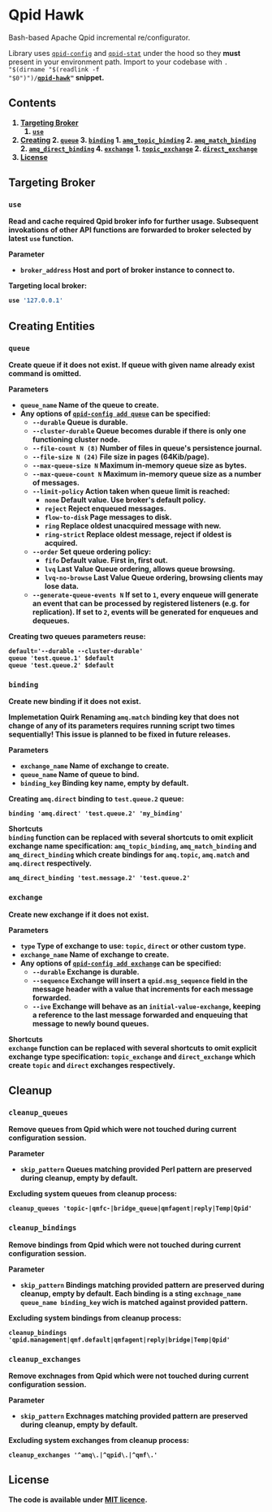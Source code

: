 # Qpid Hawk

Bash-based Apache Qpid incremental re/configurator. 

Library uses [`qpid-config`][--help] and [`qpid-stat`][--help] under the hood so they <b>must</b> present in your environment path. Import to your codebase with <code>. "$(dirname "$(readlink -f "$0")")/<b><a href="qpid-hawk">qpid-hawk</a><b>"</code> snippet.

## Contents

1. [Targeting Broker](#targeting-broker)
    1. [`use`](#use)
2. [Creating](#creating)
    2. [`queue`](#queue)
    3. [`binding`](#binding)
        1. [`amq_topic_binding`](#amq_topic_binding)
        2. [`amq_match_binding`](#amq_match_binding)
        2. [`amq_direct_binding`](#amq_direct_binding)
    4. [`exchange`](#exchange)
        1. [`topic_exchange`](#topic_exchange)
        2. [`direct_exchange`](#direct_exchange)
3. [License](#license)

## Targeting Broker

### `use`

Read and cache required Qpid broker info for further usage. Subsequent invokations of other API functions are forwarded to broker selected by latest `use` function.

**Parameter**<br/>
* **`broker_address`** Host and port of broker instance to connect to.

Targeting local broker:
```bash
use '127.0.0.1'
```

## Creating Entities

### `queue`

Create queue if it does not exist. If queue with given name already exist command is omitted.

**Parameters**<br/>
* **`queue_name`** Name of the queue to create.
* Any options of [`qpid-config add queue`][--help] can be specified:
  * **`--durable`** Queue is durable.
  * **`--cluster-durable`** Queue becomes durable if there is only one functioning cluster node.
  * <code><b>--file-count</b> N (8)</code> Number of files in queue's persistence journal.
  * <code><b>--file-size</b>  N (24)</code> File size in pages (64Kib/page).
  * <code><b>--max-queue-size</b> N</code> Maximum in-memory queue size as bytes.
  * <code><b>--max-queue-count</b> N</code>  Maximum in-memory queue size as a number of messages.
  * **`--limit-policy`** Action taken when queue limit is reached:<br/>
    * `none` Default value. Use broker's default policy.
    * `reject` Reject enqueued messages.
    * `flow-to-disk` Page messages to disk.
    * `ring` Replace oldest unacquired message with new.
    * `ring-strict` Replace oldest message, reject if oldest is acquired.
  * **`--order`** Set queue ordering policy:<br/>
    * `fifo` Default value. First in, first out.
    * `lvq` Last Value Queue ordering, allows queue browsing.
    * `lvq-no-browse` Last Value Queue ordering, browsing clients may lose data.
  * <code><b>--generate-queue-events</b> N</code> If set to `1`, every enqueue will generate an event that can be processed by registered listeners (e.g. for replication). If set to `2`, events will be generated for enqueues and dequeues.

Creating two queues parameters reuse:
```shell
default='--durable --cluster-durable'
queue 'test.queue.1' $default
queue 'test.queue.2' $default
```

### `binding`

Create new binding if it does not exist.

**Implemetation Quirk** Renaming `amq.match` binding key that does not change of any of its parameters requires running script two times sequentially! This issue is planned to be fixed in future releases.

**Parameters**<br/>
* **`exchange_name`** Name of exchange to create.
* **`queue_name`** Name of queue to bind.
* **`binding_key`** Binding key name, empty by default.

Creating `amq.direct` binding to `test.queue.2` queue:
```shell
binding 'amq.direct' 'test.queue.2' 'my_binding'
```

**Shortcuts**<br/>
**`binding`** function can be replaced with several shortcuts to omit explicit exchange **name** specification: **`amq_topic_binding`**, **`amq_match_binding`** and **`amq_direct_binding`** which create bindings for `amq.topic`, `amq.match` and `amq.direct` respectively.

```shell
amq_direct_binding 'test.message.2' 'test.queue.2'
```

### `exchange`

Create new exchange if it does not exist.

**Parameters**<br/>
* **`type`** Type of exchange to use: `topic`, `direct` or other custom type.
* **`exchange_name`** Name of exchange to create.
* Any options of [`qpid-config add exchange`][--help] can be specified:
  * **`--durable`** Exchange is durable.
  * **`--sequence`** Exchange will insert a `qpid.msg_sequence` field in the message header with a value that increments for each message forwarded.
  * **`--ive`** Exchange will behave as an `initial-value-exchange`, keeping a reference to the last message forwarded and enqueuing that message to newly bound queues.

**Shortcuts**<br/>
**`exchange`** function can be replaced with several shortcuts to omit explicit exchange **type** specification: **`topic_exchange`** and **`direct_exchange`** which create `topic` and `direct` exchanges respectively.

## Cleanup

### `cleanup_queues`

Remove queues from Qpid which were not touched during current configuration session.

**Parameter**<br/>
* **`skip_pattern`** Queues matching provided Perl pattern are preserved during cleanup, empty by default.

Excluding system queues from cleanup process:
```shell
cleanup_queues 'topic-|qmfc-|bridge_queue|qmfagent|reply|Temp|Qpid'
```

### `cleanup_bindings`

Remove bindings from Qpid which were not touched during current configuration session.

**Parameter**<br/>
* **`skip_pattern`** Bindings matching provided pattern are preserved during cleanup, empty by default. Each binding is a sting `exchnage_name queue_name binding_key` wich is matched against provided pattern.

Excluding system bindings from cleanup process:
```shell
cleanup_bindings 'qpid.management|qmf.default|qmfagent|reply|bridge|Temp|Qpid'
```

### `cleanup_exchanges`

Remove exchnages from Qpid which were not touched during current configuration session.

**Parameter**<br/>
* **`skip_pattern`** Exchnages matching provided pattern are preserved during cleanup, empty by default.

Excluding system exchanges from cleanup process:
```shell
cleanup_exchanges '^amq\.|^qpid\.|^qmf\.'
```

## License

The code is available under [MIT licence](LICENSE.txt).

[--help]: http://ci.apache.org/projects/qpid/books/0.6/AMQP-Messaging-Broker-CPP-Book/html/ch02.html
